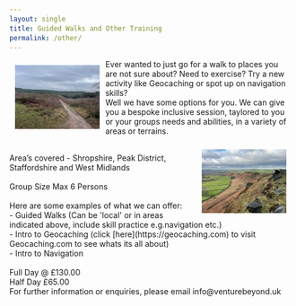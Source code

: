 ```yaml
---
layout: single
title: Guided Walks and Other Training
permalink: /other/
---
```


<div>
<img src="/assets/images/IMG_3997.png" width="30%" height="auto" style="float: left; margin: 10px;">

Ever wanted to just go for a walk to places you are not sure about? Need to exercise? Try a new activity like Geocaching or spot up on navigation skills?<br>
Well we have some options for you. We can give you a bespoke inclusive session, taylored to you or your groups needs and abilities, in a variety of areas or terrains.<br>

<img src="/assets/images/roaches.png" width="30%" height="auto" style="float: right; margin: 10px;">
<br>
Area’s covered - Shropshire, Peak District, Staffordshire and West Midlands<br>
<br>
Group Size Max 6 Persons<br>
<br>
Here are some examples of what we can offer:<br>
- Guided Walks (Can be 'local' or in areas indicated above, include skill practice e.g.navigation etc.)<br>
- Intro to Geocaching (click [here](https://geocaching.com) to visit Geocaching.com to see whats its all about)<br>
- Intro to Navigation<br>
<br>
Full Day @ £130.00<br>
Half Day £65.00<br>
</div>
For further information or enquiries, please email info@venturebeyond.uk
